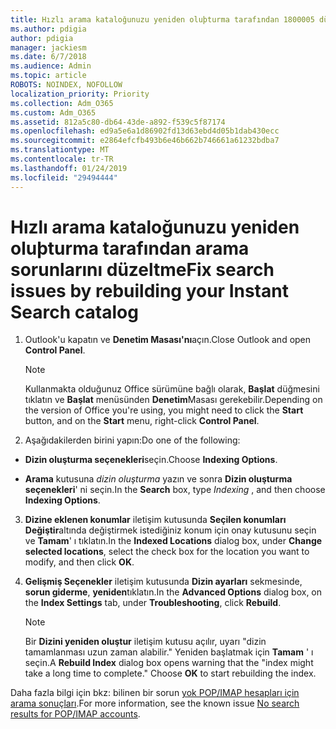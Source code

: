 ```yaml
---
title: Hızlı arama kataloğunuzu yeniden oluþturma tarafından 1800005 düzeltme arama sorunları
ms.author: pdigia
author: pdigia
manager: jackiesm
ms.date: 6/7/2018
ms.audience: Admin
ms.topic: article
ROBOTS: NOINDEX, NOFOLLOW
localization_priority: Priority
ms.collection: Adm_O365
ms.custom: Adm_O365
ms.assetid: 812a5c80-db64-43de-a892-f539c5f87174
ms.openlocfilehash: ed9a5e6a1d86902fd13d63ebd4d05b1dab430ecc
ms.sourcegitcommit: e2864efcfb493b6e46b662b746661a61232bdba7
ms.translationtype: MT
ms.contentlocale: tr-TR
ms.lasthandoff: 01/24/2019
ms.locfileid: "29494444"
---
```

# <a name="fix-search-issues-by-rebuilding-your-instant-search-catalog"></a><span data-ttu-id="4c2cc-102">Hızlı arama kataloğunuzu yeniden oluþturma tarafından arama sorunlarını düzeltme</span><span class="sxs-lookup"><span data-stu-id="4c2cc-102">Fix search issues by rebuilding your Instant Search catalog</span></span>

1. <span data-ttu-id="4c2cc-103">Outlook'u kapatın ve **Denetim Masası'nı**açın.</span><span class="sxs-lookup"><span data-stu-id="4c2cc-103">Close Outlook and open **Control Panel**.</span></span>
    
    > [!NOTE]
    > <span data-ttu-id="4c2cc-104">Kullanmakta olduğunuz Office sürümüne bağlı olarak, **Başlat** düğmesini tıklatın ve **Başlat** menüsünden **Denetim**Masası gerekebilir.</span><span class="sxs-lookup"><span data-stu-id="4c2cc-104">Depending on the version of Office you're using, you might need to click the **Start** button, and on the **Start** menu, right-click **Control Panel**.</span></span> 
  
2. <span data-ttu-id="4c2cc-105">Aşağıdakilerden birini yapın:</span><span class="sxs-lookup"><span data-stu-id="4c2cc-105">Do one of the following:</span></span>
    
  - <span data-ttu-id="4c2cc-106">**Dizin oluşturma seçenekleri**seçin.</span><span class="sxs-lookup"><span data-stu-id="4c2cc-106">Choose **Indexing Options**.</span></span>
    
  - <span data-ttu-id="4c2cc-107">**Arama** kutusuna *dizin oluşturma* yazın ve sonra **Dizin oluşturma seçenekleri**' ni seçin.</span><span class="sxs-lookup"><span data-stu-id="4c2cc-107">In the **Search** box, type  *Indexing*  , and then choose **Indexing Options**.</span></span>
    
3. <span data-ttu-id="4c2cc-108">**Dizine eklenen konumlar** iletişim kutusunda **Seçilen konumları Değiştir**altında değiştirmek istediğiniz konum için onay kutusunu seçin ve **Tamam**' ı tıklatın.</span><span class="sxs-lookup"><span data-stu-id="4c2cc-108">In the **Indexed Locations** dialog box, under **Change selected locations**, select the check box for the location you want to modify, and then click **OK**.</span></span>
    
4. <span data-ttu-id="4c2cc-109">**Gelişmiş Seçenekler** iletişim kutusunda **Dizin ayarları** sekmesinde, **sorun giderme**, **yeniden**tıklatın.</span><span class="sxs-lookup"><span data-stu-id="4c2cc-109">In the **Advanced Options** dialog box, on the **Index Settings** tab, under **Troubleshooting**, click **Rebuild**.</span></span>
    
    > [!NOTE]
    > <span data-ttu-id="4c2cc-p101">Bir **Dizini yeniden oluştur** iletişim kutusu açılır, uyarı "dizin tamamlanması uzun zaman alabilir." Yeniden başlatmak için **Tamam** ' ı seçin.</span><span class="sxs-lookup"><span data-stu-id="4c2cc-p101">A **Rebuild Index** dialog box opens warning that the "index might take a long time to complete." Choose **OK** to start rebuilding the index.</span></span> 
  
<span data-ttu-id="4c2cc-112">Daha fazla bilgi için bkz: bilinen bir sorun [yok POP/IMAP hesapları için arama sonuçları](https://support.office.com/article/51c9d2c7-a3db-4358-afdf-50d3a9e57039.aspx).</span><span class="sxs-lookup"><span data-stu-id="4c2cc-112">For more information, see the known issue [No search results for POP/IMAP accounts](https://support.office.com/article/51c9d2c7-a3db-4358-afdf-50d3a9e57039.aspx).</span></span>
  

